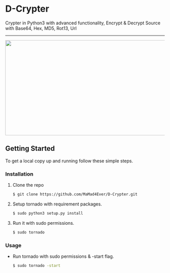 # D-Crypter
Crypter in Python3 with advanced functionality, Encrypt &amp; Decrypt Source with Base64, Hex, MD5, Rot13, Url

---

<div align="center">
  <img src="https://github.com/user-attachments/assets/fac337a9-9847-4236-8a05-919752679262" height=300px width=2000px>
</div>

## Getting Started

To get a local copy up and running follow these simple steps.  

### Installation
1. Clone the repo
   ```bash
   $ git clone https://github.com/MaMad4Ever/D-Crypter.git
   ```
2. Setup tornado with requirement packages.
   ```bash
   $ sudo python3 setup.py install
   ```
3. Run it with sudo permissions.
   ```bash
   $ sudo tornado
   ```

### Usage
* Run tornado with sudo permissions & -start flag.
   ```bash
   $ sudo tornado -start
   ```
